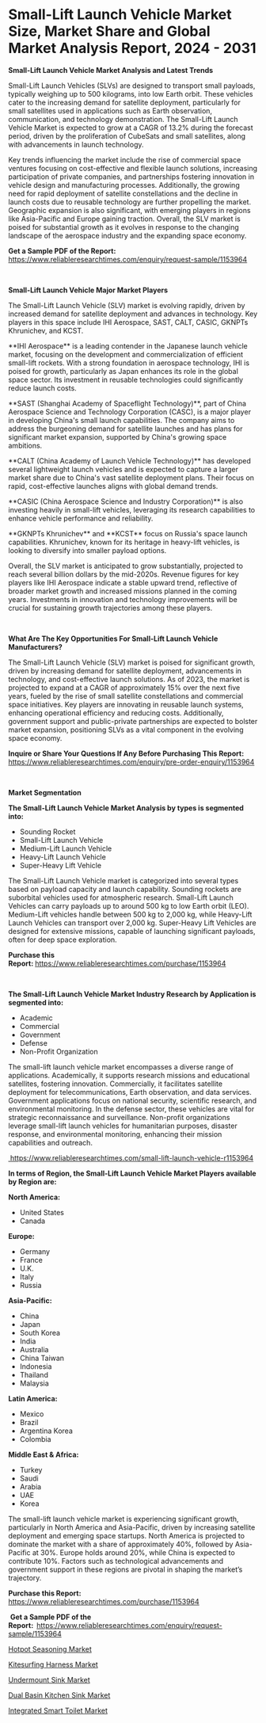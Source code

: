 <p><h1>Small-Lift Launch Vehicle Market Size, Market Share and Global Market Analysis Report, 2024 - 2031</h1></p><p><strong>Small-Lift Launch Vehicle Market Analysis and Latest Trends</strong></p>
<p><p>Small-Lift Launch Vehicles (SLVs) are designed to transport small payloads, typically weighing up to 500 kilograms, into low Earth orbit. These vehicles cater to the increasing demand for satellite deployment, particularly for small satellites used in applications such as Earth observation, communication, and technology demonstration. The Small-Lift Launch Vehicle Market is expected to grow at a CAGR of 13.2% during the forecast period, driven by the proliferation of CubeSats and small satellites, along with advancements in launch technology.</p><p>Key trends influencing the market include the rise of commercial space ventures focusing on cost-effective and flexible launch solutions, increasing participation of private companies, and partnerships fostering innovation in vehicle design and manufacturing processes. Additionally, the growing need for rapid deployment of satellite constellations and the decline in launch costs due to reusable technology are further propelling the market. Geographic expansion is also significant, with emerging players in regions like Asia-Pacific and Europe gaining traction. Overall, the SLV market is poised for substantial growth as it evolves in response to the changing landscape of the aerospace industry and the expanding space economy.</p></p>
<p><strong>Get a Sample PDF of the Report:&nbsp;</strong> <a href="https://www.reliableresearchtimes.com/enquiry/request-sample/1153964?utm_campaign=1582&utm_medium=2&utm_source=Github&utm_content=ia&utm_term=17102024&utm_id=small-lift-launch-vehicle">https://www.reliableresearchtimes.com/enquiry/request-sample/1153964</a></p>
<p>&nbsp;</p>
<p><strong>Small-Lift Launch Vehicle Major Market Players</strong></p>
<p><p>The Small-Lift Launch Vehicle (SLV) market is evolving rapidly, driven by increased demand for satellite deployment and advances in technology. Key players in this space include IHI Aerospace, SAST, CALT, CASIC, GKNPTs Khrunichev, and KCST.</p><p>**IHI Aerospace** is a leading contender in the Japanese launch vehicle market, focusing on the development and commercialization of efficient small-lift rockets. With a strong foundation in aerospace technology, IHI is poised for growth, particularly as Japan enhances its role in the global space sector. Its investment in reusable technologies could significantly reduce launch costs.</p><p>**SAST (Shanghai Academy of Spaceflight Technology)**, part of China Aerospace Science and Technology Corporation (CASC), is a major player in developing China's small launch capabilities. The company aims to address the burgeoning demand for satellite launches and has plans for significant market expansion, supported by China's growing space ambitions.</p><p>**CALT (China Academy of Launch Vehicle Technology)** has developed several lightweight launch vehicles and is expected to capture a larger market share due to China's vast satellite deployment plans. Their focus on rapid, cost-effective launches aligns with global demand trends.</p><p>**CASIC (China Aerospace Science and Industry Corporation)** is also investing heavily in small-lift vehicles, leveraging its research capabilities to enhance vehicle performance and reliability.</p><p>**GKNPTs Khrunichev** and **KCST** focus on Russia's space launch capabilities. Khrunichev, known for its heritage in heavy-lift vehicles, is looking to diversify into smaller payload options.</p><p>Overall, the SLV market is anticipated to grow substantially, projected to reach several billion dollars by the mid-2020s. Revenue figures for key players like IHI Aerospace indicate a stable upward trend, reflective of broader market growth and increased missions planned in the coming years. Investments in innovation and technology improvements will be crucial for sustaining growth trajectories among these players.</p></p>
<p>&nbsp;</p>
<p><strong>What Are The Key Opportunities For Small-Lift Launch Vehicle Manufacturers?</strong></p>
<p><p>The Small-Lift Launch Vehicle (SLV) market is poised for significant growth, driven by increasing demand for satellite deployment, advancements in technology, and cost-effective launch solutions. As of 2023, the market is projected to expand at a CAGR of approximately 15% over the next five years, fueled by the rise of small satellite constellations and commercial space initiatives. Key players are innovating in reusable launch systems, enhancing operational efficiency and reducing costs. Additionally, government support and public-private partnerships are expected to bolster market expansion, positioning SLVs as a vital component in the evolving space economy.</p></p>
<p><strong>Inquire or Share Your Questions If Any Before Purchasing This Report:</strong> <a href="https://www.reliableresearchtimes.com/enquiry/pre-order-enquiry/1153964?utm_campaign=1582&utm_medium=2&utm_source=Github&utm_content=ia&utm_term=17102024&utm_id=small-lift-launch-vehicle">https://www.reliableresearchtimes.com/enquiry/pre-order-enquiry/1153964</a></p>
<p>&nbsp;</p>
<p><strong>Market Segmentation</strong></p>
<p><strong>The Small-Lift Launch Vehicle Market Analysis by types is segmented into:</strong></p>
<p><ul><li>Sounding Rocket</li><li>Small-Lift Launch Vehicle</li><li>Medium-Lift Launch Vehicle</li><li>Heavy-Lift Launch Vehicle</li><li>Super-Heavy Lift Vehicle</li></ul></p>
<p><p>The Small-Lift Launch Vehicle market is categorized into several types based on payload capacity and launch capability. Sounding rockets are suborbital vehicles used for atmospheric research. Small-Lift Launch Vehicles can carry payloads up to around 500 kg to low Earth orbit (LEO). Medium-Lift vehicles handle between 500 kg to 2,000 kg, while Heavy-Lift Launch Vehicles can transport over 2,000 kg. Super-Heavy Lift Vehicles are designed for extensive missions, capable of launching significant payloads, often for deep space exploration.</p></p>
<p><strong>Purchase this Report:&nbsp;</strong><a href="https://www.reliableresearchtimes.com/purchase/1153964?utm_campaign=1582&utm_medium=2&utm_source=Github&utm_content=ia&utm_term=17102024&utm_id=small-lift-launch-vehicle">https://www.reliableresearchtimes.com/purchase/1153964</a></p>
<p>&nbsp;</p>
<p><strong>The Small-Lift Launch Vehicle Market Industry Research by Application is segmented into:</strong></p>
<p><ul><li>Academic</li><li>Commercial</li><li>Government</li><li>Defense</li><li>Non-Profit Organization</li></ul></p>
<p><p>The small-lift launch vehicle market encompasses a diverse range of applications. Academically, it supports research missions and educational satellites, fostering innovation. Commercially, it facilitates satellite deployment for telecommunications, Earth observation, and data services. Government applications focus on national security, scientific research, and environmental monitoring. In the defense sector, these vehicles are vital for strategic reconnaissance and surveillance. Non-profit organizations leverage small-lift launch vehicles for humanitarian purposes, disaster response, and environmental monitoring, enhancing their mission capabilities and outreach.</p></p>
<p><a href="https://www.reliableresearchtimes.com/small-lift-launch-vehicle-r1153964?utm_campaign=1582&utm_medium=2&utm_source=Github&utm_content=ia&utm_term=17102024&utm_id=small-lift-launch-vehicle">&nbsp;https://www.reliableresearchtimes.com/small-lift-launch-vehicle-r1153964</a></p>
<p><strong>In terms of Region, the Small-Lift Launch Vehicle Market Players available by Region are:</strong></p>
<p>
    <p> <strong> North America: </strong>
        <ul>
            <li>United States</li>
            <li>Canada</li>
        </ul>
        </p> 
    <p> <strong> Europe: </strong>
        <ul>
            <li>Germany</li>
            <li>France</li>
            <li>U.K.</li>
            <li>Italy</li>
            <li>Russia</li>
        </ul>
        </p> 
    <p> <strong> Asia-Pacific: </strong>
        <ul>
            <li>China</li>
            <li>Japan</li>
            <li>South Korea</li>
            <li>India</li>
            <li>Australia</li>
            <li>China Taiwan</li>
            <li>Indonesia</li>
            <li>Thailand</li>
            <li>Malaysia</li>
        </ul>
        </p> 
    <p> <strong> Latin America: </strong>
        <ul>
            <li>Mexico</li>
            <li>Brazil</li>
            <li>Argentina Korea</li>
            <li>Colombia</li>
        </ul>
        </p> 
    <p> <strong> Middle East & Africa: </strong>
        <ul>
            <li>Turkey</li>
            <li>Saudi</li>
            <li>Arabia</li>
            <li>UAE</li>
            <li>Korea</li>
        </ul>
    </p>
    </p>
<p><p>The small-lift launch vehicle market is experiencing significant growth, particularly in North America and Asia-Pacific, driven by increasing satellite deployment and emerging space startups. North America is projected to dominate the market with a share of approximately 40%, followed by Asia-Pacific at 30%. Europe holds around 20%, while China is expected to contribute 10%. Factors such as technological advancements and government support in these regions are pivotal in shaping the market’s trajectory.</p></p>
<p><strong>Purchase this Report: </strong><a href="https://www.reliableresearchtimes.com/purchase/1153964?utm_campaign=1582&utm_medium=2&utm_source=Github&utm_content=ia&utm_term=17102024&utm_id=small-lift-launch-vehicle">https://www.reliableresearchtimes.com/purchase/1153964</a></p>
<p>&nbsp;<strong>Get a Sample PDF of the Report:&nbsp;&nbsp;</strong><a href="https://www.reliableresearchtimes.com/enquiry/request-sample/1153964?utm_campaign=1582&utm_medium=2&utm_source=Github&utm_content=ia&utm_term=17102024&utm_id=small-lift-launch-vehicle">https://www.reliableresearchtimes.com/enquiry/request-sample/1153964</a></p>
<p><strong></strong></p>
<p><p><a href="https://www.linkedin.com/pulse/global-hotpot-seasoning-market-analysis-trends-forecasts-growth-ywwlc?utm_campaign=1582&utm_medium=2&utm_source=Github&utm_content=ia&utm_term=17102024&utm_id=small-lift-launch-vehicle">Hotpot Seasoning Market</a></p><p><a href="https://www.linkedin.com/pulse/kitesurfing-harness-market-trends-insights-type-application-akgnc?utm_campaign=1582&utm_medium=2&utm_source=Github&utm_content=ia&utm_term=17102024&utm_id=small-lift-launch-vehicle">Kitesurfing Harness Market</a></p><p><a href="https://www.linkedin.com/pulse/undermount-sink-momentum-charting-55-cagr-path-2024-2031-rzt4e?utm_campaign=1582&utm_medium=2&utm_source=Github&utm_content=ia&utm_term=17102024&utm_id=small-lift-launch-vehicle">Undermount Sink Market</a></p><p><a href="https://www.linkedin.com/pulse/dual-basin-kitchen-sink-market-investigation-industry-evolution-mahye?utm_campaign=1582&utm_medium=2&utm_source=Github&utm_content=ia&utm_term=17102024&utm_id=small-lift-launch-vehicle">Dual Basin Kitchen Sink Market</a></p><p><a href="https://github.com/AshikRahman991/Market-Research-Report-List-1/blob/main/integrated-smart-toilet-market.md?utm_campaign=1582&utm_medium=2&utm_source=Github&utm_content=ia&utm_term=17102024&utm_id=small-lift-launch-vehicle">Integrated Smart Toilet Market</a></p></p>